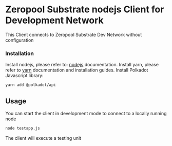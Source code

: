 # Zeropool Substrate nodejs Client for Development Network

This Client connects to Zeropool Substrate Dev Network without configuration


### Installation

Install nodejs, please refer to: [nodejs](https://nodejs.dev) documentation.
Install yarn, please refer to [yarn](https://yarnpkg.com/) documentation and installation guides.
Install  Polkadot Javascript library:
```bash
yarn add @polkadot/api
```

## Usage

You can start the client in development mode to connect to a locally running node

```bash
node testapp.js
```
The client will execute a testing unit
